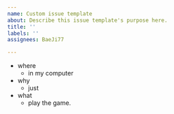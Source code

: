 ```yaml
---
name: Custom issue template
about: Describe this issue template's purpose here.
title: ''
labels: ''
assignees: BaeJi77

---
```


- where
  - in my computer
- why
  - just
- what
  - play the game.
